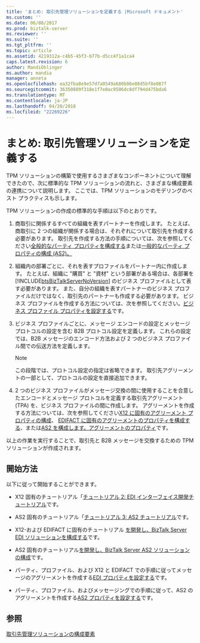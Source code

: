 ```yaml
---
title: 'まとめ: 取引先管理ソリューションを定義する |Microsoft ドキュメント'
ms.custom: ''
ms.date: 06/08/2017
ms.prod: biztalk-server
ms.reviewer: ''
ms.suite: ''
ms.tgt_pltfrm: ''
ms.topic: article
ms.assetid: 4219312a-c4b5-45f3-b77b-d5cc4f1a1ca4
caps.latest.revision: 6
author: MandiOhlinger
ms.author: mandia
manager: anneta
ms.openlocfilehash: ea32fba8e9e57d7a0549a680b06e08d5bf8e087f
ms.sourcegitcommit: 36350889f318e1f7e0ac9506dc8df794d475bda6
ms.translationtype: MT
ms.contentlocale: ja-JP
ms.lasthandoff: 04/20/2018
ms.locfileid: "22269226"
---
```

# <a name="putting-it-all-together-defining-a-trading-partner-management-solution"></a>まとめ: 取引先管理ソリューションを定義する
TPM ソリューションの構築で使用するさまざまなコンポーネントについて理解できたので、次に標準的な TPM ソリューションの流れと、さまざまな構成要素の連携について説明します。 ここでは、TPM ソリューションのモデリングのベスト プラクティスも示します。  
  
 TPM ソリューションの作成の標準的な手順は以下のとおりです。  
  
1.  商取引に関係するすべての組織を表すパートナーを作成します。 たとえば、商取引に 2 つの組織が関係する場合は、それぞれについて取引先を作成する必要があります。 取引先を作成する方法の手順については、次を参照してください[全般的なパーティ プロパティを構成する](../core/configuring-general-party-properties.md)または[一般的なパーティ プロパティの構成 (AS2)。](../core/configuring-general-party-properties-as2.md)  
  
2.  組織内の部署ごとに、それを表すプロファイルをパートナー内に作成します。 たとえば、組織に "購買" と "資材" という部署がある場合は、各部署を [!INCLUDE[btsBizTalkServerNoVersion](../includes/btsbiztalkservernoversion-md.md)] のビジネス プロファイルとして表す必要があります。 また、自分の組織を表すパートナーのビジネス プロファイルだけではなく、取引先のパートナーも作成する必要があります。 ビジネス プロファイルを作成する方法については、次を参照してください。[ビジネス プロファイル プロパティを設定する](../core/configuring-business-profile-properties.md)です。  
  
3.  ビジネス プロファイルごとに、メッセージ エンコードの設定とメッセージ プロトコルの設定を含む B2B プロトコル設定を定義します。 これらの設定では、B2B メッセージのエンコード方法および 2 つのビジネス プロファイル間での伝送方法を定義します。  
  
    > [!NOTE]
    >  この段階では、プロトコル設定の指定は省略できます。 取引先アグリーメントの一部として、プロトコルの設定を直接追加できます。  
  
4.  2 つのビジネス プロファイルがメッセージ交換の間に使用することを合意したエンコードとメッセージ プロトコルを定義する取引先アグリーメント (TPA) を、ビジネス プロファイルの間に作成します。 アグリーメントを作成する方法については、次を参照してください[X12 に固有のアグリーメント プロパティの構成](../core/configuring-x12-specific-agreement-properties.md)、 [EDIFACT に固有のアグリーメントのプロパティを構成する](../core/configuring-edifact-specific-agreement-properties.md)、または[AS2 を構成します。アグリーメントのプロパティ](../core/configuring-as2-agreement-properties.md)です。  
  
 以上の作業を実行することで、取引先と B2B メッセージを交換するための TPM ソリューションが作成されます。  
  
## <a name="where-do-i-start"></a>開始方法  
 以下に従って開始することができます。  
  
-   X12 固有のチュートリアル「[チュートリアル 2: EDI インターフェイス開発チュートリアル](../core/tutorial-2-edi-interface-developer-tutorial.md)です。  
  
-   AS2 固有のチュートリアル「[チュートリアル 3: AS2 チュートリアル](../core/tutorial-3-as2-tutorial.md)です。  
  
-   X12-および EDIFACT に固有のチュートリアル [を開発し、BizTalk Server EDI ソリューションを構成する](../core/developing-and-configuring-biztalk-server-edi-solutions.md)です。  
  
-   AS2 固有のチュートリアル[を開発し、BizTalk Server AS2 ソリューションの構成](../core/developing-and-configuring-biztalk-server-as2-solutions.md)です。  
  
-   パーティ、プロファイル、および X12 と EDIFACT での手順に従ってメッセージのアグリーメントを作成する[EDI プロパティを設定する](../core/configuring-edi-properties.md)です。  
  
-   パーティ、プロファイル、およびメッセージングでの手順に従って、AS2 のアグリーメントを作成する[AS2 プロパティを設定する](../core/configuring-as2-properties.md)です。  
  
## <a name="see-also"></a>参照  
 [取引先管理ソリューションの構成要素](../core/building-blocks-of-a-trading-partner-management-solution.md)